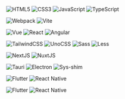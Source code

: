 
<p>
<img alt="HTML5" src="https://img.shields.io/badge/-HTML5-E34F26?style=flat-square&logo=html5&logoColor=white" />
<img alt="CSS3" src="https://img.shields.io/badge/-CSS3-1f84bf?style=flat-square&logo=css3&logoColor=white" />
<img alt="JavaScript" src="https://img.shields.io/badge/-JavaScript-efd81d?style=flat-square&logo=javascript&logoColor=white" />
<img alt="TypeScript" src="https://img.shields.io/badge/-TypeScript-007ACC?style=flat-square&logo=typescript&logoColor=white" />
</p>

<p>
 <img alt="Webpack" src="https://img.shields.io/badge/-Webpack-8DD6F9?style=flat-square&logo=webpack&logoColor=white" />
 <img alt="Vite" src="https://img.shields.io/badge/-Vite-aa50f7?style=flat-square&logo=vite&logoColor=white" />
</p>

<p>
<img alt="Vue" src="https://img.shields.io/badge/-Vue-00b77e?style=flat-square&logo=vuedotjs&logoColor=white" />
<img alt="React" src="https://img.shields.io/badge/-React-45b8d8?style=flat-square&logo=react&logoColor=white" />
<img alt="Angular" src="https://img.shields.io/badge/-Angular-DD0031?style=flat-square&logo=angular&logoColor=white" />
</p>

<p>
<img alt="TailwindCSS" src="https://img.shields.io/badge/-TailwindCSS-06B6D4?style=flat-square&logo=tailwindcss&logoColor=white" />
<img alt="UnoCSS" src="https://img.shields.io/badge/-UnoCSS-333333?style=flat-square&logo=unocss&logoColor=white" />
<img alt="Sass" src="https://img.shields.io/badge/-Sass-CC6699?style=flat-square&logo=sass&logoColor=white" />
<img alt="Less" src="https://img.shields.io/badge/-Less-1D365D?style=flat-square&logo=less&logoColor=white" />
</p>

<p>
<img alt="NextJS" src="https://img.shields.io/badge/-NextJS-000000?style=flat-square&logo=nextdotjs&logoColor=white" />
<img alt="NuxtJS" src="https://img.shields.io/badge/-NuxtJS-00DC82?style=flat-square&logo=nuxtdotjs&logoColor=white" />
</p>

<p>
<img alt="Tauri" src="https://img.shields.io/badge/-Tauri-24C8D8?style=flat-square&logo=tauri&logoColor=white" />
<img alt="Electron" src="https://img.shields.io/badge/-Electron-000000?style=flat-square&logo=electron&logoColor=white" />
<img alt="Sys-shim" src="https://img.shields.io/badge/Sys%20shim-8A2BE2" />
</p>

<p>
<img alt="Flutter" src="https://img.shields.io/badge/-Flutter-02569B?style=flat-square&logo=flutter&logoColor=white" />
<img alt="React Native" src="https://img.shields.io/badge/-React Native-000000?style=flat-square&logo=react&logoColor=white" />
</p>

<p>
<img alt="Flutter" src="https://img.shields.io/badge/-Flutter-02569B?style=flat-square&logo=flutter&logoColor=white" />
<img alt="React Native" src="https://img.shields.io/badge/-React Native-000000?style=flat-square&logo=react&logoColor=white" />
</p>


